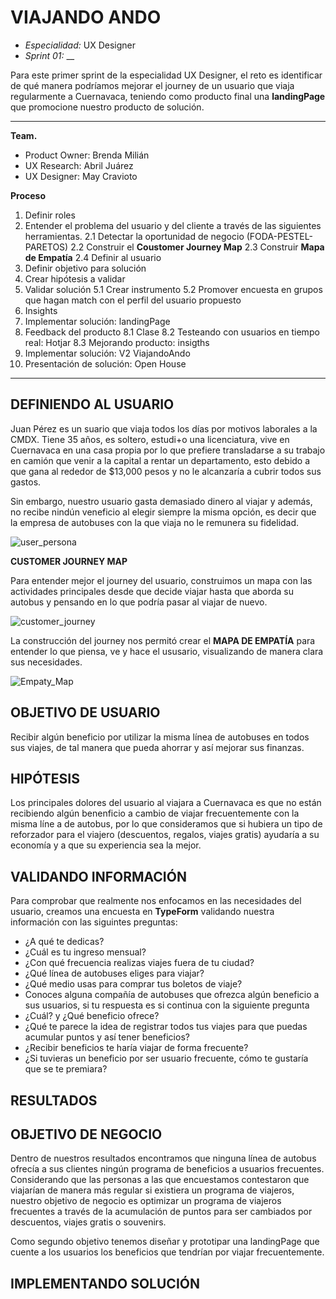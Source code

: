 # VIAJANDO ANDO 
* *Especialidad:* UX Designer
* *Sprint 01:*  __

Para este primer sprint de la especialidad UX Designer, el reto es identificar de qué manera podríamos mejorar el journey de un usuario que viaja regularmente a Cuernavaca, teniendo como producto final una **landingPage** que promocione nuestro producto de solución. 

<hr>

**Team.** 
* Product Owner: Brenda Milián
* UX Research: Abril Juárez
* UX Designer: May Cravioto

**Proceso**

1. Definir roles
2. Entender el problema del usuario y del cliente a través de las siguientes herramientas. 
    2.1 Detectar la oportunidad de negocio (FODA-PESTEL-PARETOS)
    2.2 Construir el **Coustomer Journey Map** 
    2.3 Construir **Mapa de Empatía** 
    2.4 Definir al usuario
3. Definir objetivo para solución 
4. Crear hipótesis a validar
5. Validar solución 
    5.1 Crear instrumento 
    5.2 Promover encuesta en grupos que hagan match con el perfil del usuario propuesto
6. Insights
7. Implementar solución: landingPage
8. Feedback del producto
    8.1 Clase
    8.2 Testeando con usuarios en tiempo real: Hotjar
    8.3 Mejorando producto: insigths
9. Implementar solución: V2 ViajandoAndo
10. Presentación de solución: Open House

<hr>

## DEFINIENDO AL USUARIO 



Juan Pérez es un suario que viaja todos los días por motivos laborales a la CMDX. Tiene 35 años, es soltero, estudi+o una licenciatura, vive en Cuernavaca en una casa propia por lo que prefiere transladarse a su trabajo en camión que venir a la capital a rentar un departamento, esto debido a que gana al rededor de $13,000 pesos y no le alcanzaría a cubrir todos sus gastos.  

Sin embargo, nuestro usuario gasta demasiado dinero al viajar y además, no recibe nindún veneficio al elegir siempre la misma opción, es decir que la empresa de autobuses con la que viaja no le remunera su fidelidad. 

![user_persona](assets/images/user.png)

**CUSTOMER JOURNEY MAP**

Para entender mejor el journey del usuario, construimos un mapa con las actividades principales desde que decide viajar hasta que aborda su autobus y pensando en lo que podría pasar al viajar de nuevo. 

![customer_journey](assets/images/customer.png)

La construcción del journey nos permitó crear el **MAPA DE EMPATÍA** para entender lo que piensa, ve y hace el ususario, visualizando de manera clara sus necesidades. 

![Empaty_Map](assets/images/empaty.png)



## OBJETIVO DE USUARIO

Recibir algún beneficio por utilizar la misma línea de autobuses en todos sus viajes, de tal manera que pueda ahorrar y así mejorar sus finanzas.

## HIPÓTESIS

Los principales dolores del usuario al viajara a Cuernavaca es que no están recibiendo algún benenficio a cambio de viajar frecuentemente con la misma líne a de autobus, por lo que consideramos que si hubiera un tipo de reforzador para el viajero (descuentos, regalos, viajes gratis) ayudaría a su economía y a que su experiencia sea la mejor. 



## VALIDANDO INFORMACIÓN

Para comprobar que realmente nos enfocamos en las necesidades del usuario, creamos una encuesta en **TypeForm** validando nuestra información con las siguintes preguntas: 

* ¿A qué te dedicas?
* ¿Cuál es tu ingreso mensual?
* ¿Con qué frecuencia realizas viajes fuera de tu ciudad?
* ¿Qué línea de autobuses eliges para viajar?
* ¿Qué medio usas para comprar tus boletos de viaje?
* Conoces alguna compañía de autobuses que ofrezca algún beneficio a sus usuarios, si tu respuesta es si continua con la siguiente pregunta
* ¿Cuál? y ¿Qué beneficio ofrece?
* ¿Qué te parece la idea de registrar todos tus viajes para que puedas acumular puntos y así tener beneficios?
* ¿Recibir beneficios te haría viajar de forma frecuente?
* ¿Si tuvieras un beneficio por ser usuario frecuente, cómo te gustaría que se te premiara?


## RESULTADOS 


## OBJETIVO DE NEGOCIO

Dentro de nuestros resultados encontramos que ninguna línea de autobus ofrecía a sus clientes ningún programa de beneficios a usuarios frecuentes. Considerando que las personas a las que encuestamos contestaron que viajarían de manera más regular si existiera un programa de viajeros, nuestro objetivo de negocio es optimizar un programa de viajeros frecuentes a través de la acumulación de puntos para ser cambiados por descuentos, viajes gratis o souvenirs. 

Como segundo objetivo tenemos diseñar y prototipar una landingPage que cuente a los usuarios los beneficios que tendrían por viajar frecuentemente. 


## IMPLEMENTANDO SOLUCIÓN 

